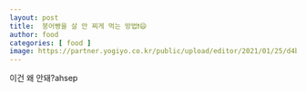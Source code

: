 ```yaml
---
layout: post
title:  붕어빵을 살 안 찌게 먹는 방법❗😄
author: food
categories: [ food ]
image: https://partner.yogiyo.co.kr/public/upload/editor/2021/01/25/d4b837aad7524462a1d0f5f552b7cd03.jpg
---
```


이건 왜 안돼?ahsep